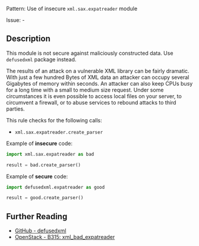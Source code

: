 Pattern: Use of insecure `xml.sax.expatreader` module

Issue: -

## Description

This module is not secure against maliciously constructed data. Use `defusedxml` package instead.

The results of an attack on a vulnerable XML library can be fairly dramatic. With just a few hundred Bytes of XML data an attacker can occupy several Gigabytes of memory within seconds. An attacker can also keep CPUs busy for a long time with a small to medium size request. Under some circumstances it is even possible to access local files on your server, to circumvent a firewall, or to abuse services to rebound attacks to third parties.

This rule checks for the following calls:

  - `xml.sax.expatreader.create_parser`


Example of **insecure** code:

```python
import xml.sax.expatreader as bad

result = bad.create_parser()
```

Example of **secure** code:

```python
import defusedxml.expatreader as good

result = good.create_parser()
```

## Further Reading

* [GitHub - defusedxml](https://github.com/tiran/defusedxml)
* [OpenStack - B315: xml_bad_expatreader](https://docs.openstack.org/developer/bandit/api/bandit.blacklists.html#b313-b320-xml)
